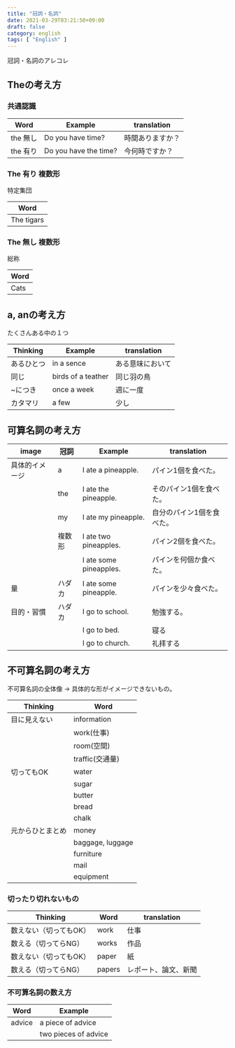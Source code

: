 ```yaml
---
title: "冠詞・名詞"
date: 2021-03-29T03:21:50+09:00
draft: false
category: english
tags: [ "English" ]
---
```


冠詞・名詞のアレコレ

<!--more-->
## Theの考え方

### 共通認識
| Word   | Example               | translation |
| ------ | --------------------- | ----------- |
| the 無し | Do you have time?     | 時間ありますか？    |
| the 有り | Do you have the time? | 今何時ですか？     |

### The 有り 複数形
特定集団  

| Word   |
| ------ |
| The tigars |

### The 無し 複数形
総称  

| Word   |
| ------ |
| Cats |

## a, anの考え方
たくさんある中の１つ  

| Thinking | Example            | translation |
| -------- | ------------------ | ----------- |
| あるひとつ    | in a sence         | ある意味において    |
| 同じ       | birds of a teather | 同じ羽の鳥       |
| ~につき     | once a week        | 週に一度        |
| カタマリ     | a few              | 少し          |

## 可算名詞の考え方

| image   | 冠詞  | Example                | translation                    |
| ------- | --- | ---------------------- | ------------------------------ |
| 具体的イメージ | a   | I ate a pineapple.     | パイン1個を食べた。                     |
|         | the | I ate the pineapple.   | そのパイン1個を食べた。                   |
|         | my  | I ate my pineapple.    | 自分のパイン1個を食べた。                  |
|         | 複数形 | I ate two pineapples.  | パイン2個を食べた。                     |
|         |     | I ate some pineapples. | パインを何個か食べた。       |
| 量       | ハダカ | I ate some pineapple.  | パインを少々食べた。 |
| 目的・習慣   | ハダカ | I go to school.        | 勉強する。                          |
|         |     | I go to bed.           | 寝る                             |
|         |     | I go to church.        | 礼拝する                           |

## 不可算名詞の考え方

不可算名詞の全体像 -> 具体的な形がイメージできないもの。  

| Thinking | Word            |
| -------- | ------------------ |
| 目に見えない    | information         |
|     | work(仕事)         |
|     | room(空間)         |
|     | traffic(交通量)         |
| 切ってもOK    | water         |
|     | sugar         |
|     | butter         |
|     | bread         |
|     | chalk         |
| 元からひとまとめ    | money         |
|     | baggage, luggage         |
|     | furniture         |
|     | mail         |
|     | equipment         |

### 切ったり切れないもの

| Thinking     | Word   | translation |
| ------------ | ------ | ----------- |
| 数えない（切ってもOK） | work   | 仕事          |
| 数える（切ってらNG）  | works  | 作品          |
| 数えない（切ってもOK） | paper  | 紙           |
| 数える（切ってらNG）  | papers | レポート、論文、新聞  |


### 不可算名詞の数え方

| Word   | Example              |
| ------ | -------------------- |
| advice | a piece of advice    |
|        | two pieces of advice |

